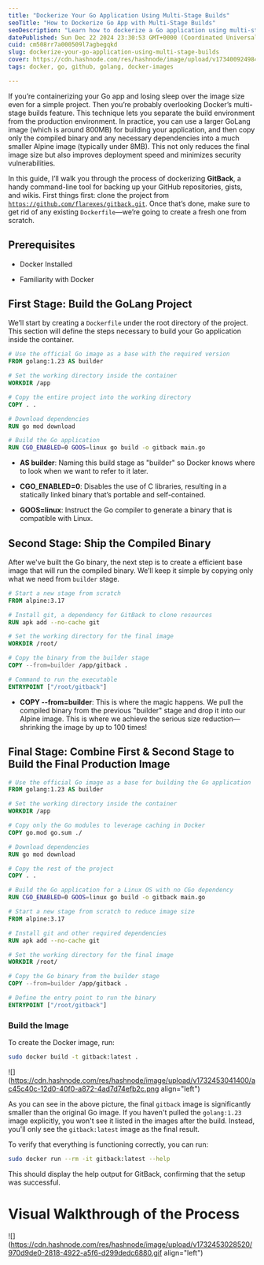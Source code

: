 ```yaml
---
title: "Dockerize Your Go Application Using Multi-Stage Builds"
seoTitle: "How to Dockerize Go App with Multi-Stage Builds"
seoDescription: "Learn how to dockerize a Go application using multi-stage builds for efficient, secure, and smaller images under 30MB"
datePublished: Sun Dec 22 2024 23:30:53 GMT+0000 (Coordinated Universal Time)
cuid: cm508rr7a000509l7agbegqkd
slug: dockerize-your-go-application-using-multi-stage-builds
cover: https://cdn.hashnode.com/res/hashnode/image/upload/v1734009249844/2909b6e1-61c0-4685-91a3-52bbeb5f0164.png
tags: docker, go, github, golang, docker-images

---
```


If you’re containerizing your Go app and losing sleep over the image size even for a simple project. Then you’re probably overlooking Docker’s multi-stage builds feature. This technique lets you separate the build environment from the production environment. In practice, you can use a larger GoLang image (which is around 800MB) for building your application, and then copy only the compiled binary and any necessary dependencies into a much smaller Alpine image (typically under 8MB). This not only reduces the final image size but also improves deployment speed and minimizes security vulnerabilities.

In this guide, I’ll walk you through the process of dockerizing **GitBack**, a handy command-line tool for backing up your GitHub repositories, gists, and wikis. First things first: clone the project from [`https://github.com/flarexes/gitback.git`](https://github.com/flarexes/gitback.git). Once that’s done, make sure to get rid of any existing `Dockerfile`—we’re going to create a fresh one from scratch.

## Prerequisites

* Docker Installed
    
* Familiarity with Docker
    

## First Stage: Build the GoLang Project

We’ll start by creating a `Dockerfile` under the root directory of the project. This section will define the steps necessary to build your Go application inside the container.

```dockerfile
# Use the official Go image as a base with the required version
FROM golang:1.23 AS builder

# Set the working directory inside the container
WORKDIR /app

# Copy the entire project into the working directory
COPY . .

# Download dependencies
RUN go mod download

# Build the Go application
RUN CGO_ENABLED=0 GOOS=linux go build -o gitback main.go
```

* **AS builder**: Naming this build stage as "builder" so Docker knows where to look when we want to refer to it later.
    
* **CGO\_ENABLED=0**: Disables the use of C libraries, resulting in a statically linked binary that’s portable and self-contained.
    
* **GOOS=linux**: Instruct the Go compiler to generate a binary that is compatible with Linux.
    

## Second Stage: Ship the Compiled Binary

After we've built the Go binary, the next step is to create a efficient base image that will run the compiled binary. We’ll keep it simple by copying only what we need from `builder` stage.

```dockerfile
# Start a new stage from scratch
FROM alpine:3.17

# Install git, a dependency for GitBack to clone resources
RUN apk add --no-cache git

# Set the working directory for the final image
WORKDIR /root/

# Copy the binary from the builder stage
COPY --from=builder /app/gitback .

# Command to run the executable
ENTRYPOINT ["/root/gitback"]
```

* **COPY --from=builder**: This is where the magic happens. We pull the compiled binary from the previous "builder" stage and drop it into our Alpine image. This is where we achieve the serious size reduction—shrinking the image by up to 100 times!
    

## Final Stage: Combine First & Second Stage to Build the Final Production Image

```dockerfile
# Use the official Go image as a base for building the Go application
FROM golang:1.23 AS builder

# Set the working directory inside the container
WORKDIR /app

# Copy only the Go modules to leverage caching in Docker
COPY go.mod go.sum ./

# Download dependencies
RUN go mod download

# Copy the rest of the project
COPY . .

# Build the Go application for a Linux OS with no CGo dependency
RUN CGO_ENABLED=0 GOOS=linux go build -o gitback main.go

# Start a new stage from scratch to reduce image size
FROM alpine:3.17

# Install git and other required dependencies
RUN apk add --no-cache git

# Set the working directory for the final image
WORKDIR /root/

# Copy the Go binary from the builder stage
COPY --from=builder /app/gitback .

# Define the entry point to run the binary
ENTRYPOINT ["/root/gitback"]
```

### Build the Image

To create the Docker image, run:

```bash
sudo docker build -t gitback:latest .
```

![](https://cdn.hashnode.com/res/hashnode/image/upload/v1732453041400/ac45c40c-12d0-40f0-a872-4ad7d74efb2c.png align="left")

As you can see in the above picture, the final `gitback` image is significantly smaller than the original Go image. If you haven't pulled the `golang:1.23` image explicitly, you won't see it listed in the images after the build. Instead, you'll only see the `gitback:latest` image as the final result.

To verify that everything is functioning correctly, you can run:

```bash
sudo docker run --rm -it gitback:latest --help
```

This should display the help output for GitBack, confirming that the setup was successful.

# Visual Walkthrough of the Process

![](https://cdn.hashnode.com/res/hashnode/image/upload/v1732453028520/970d9de0-2818-4922-a5f6-d299dedc6880.gif align="left")